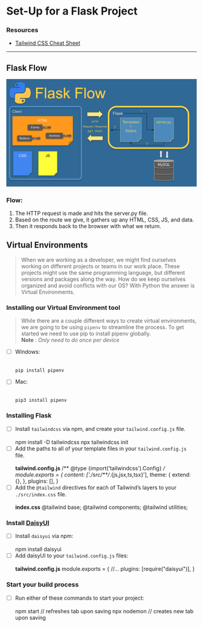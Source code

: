 # Set-Up for a Flask Project

### Resources

- [Tailwind CSS Cheat Sheet](https://nerdcave.com/tailwind-cheat-sheet)

---

## Flask Flow

![](./assets/flask-flow.png)

### Flow:

1. The HTTP request is made and hits the server.py file.
2. Based on the route we give, it gathers up any HTML, CSS, JS, and data.
3. Then it responds back to the browser with what we return.

## Virtual Environments

> When we are working as a developer, we might find ourselves working on different projects or teams in our work place. These projects might use the same programming language, but different versions and packages along the way. How do we keep ourselves organized and avoid conflicts with our OS? With Python the answer is Virtual Environments.

### Installing our Virtual Environment tool

> While there are a couple different ways to create virtual environments, we are going to be using `pipenv` to streamline the process. To get started we need to use pip to install pipenv globally.  
> **Note** : _Only need to do once per device_

- [ ] Windows: <br><br>

      pip install pipenv

- [ ] Mac: <br><br>

      pip3 install pipenv

### Installing Flask

- [ ] Install `tailwindcss` via npm, and create your `tailwind.config.js` file.<br><br>
      npm install -D tailwindcss
      npx tailwindcss init
- [ ] Add the paths to all of your template files in your `tailwind.config.js` file.<br><br>
      **tailwind.config.js**
      /** @type {import('tailwindcss').Config} */
      module.exports = {
        content: ['./src/**/*.{js,jsx,ts,tsx}'],
        theme: {
          extend: {},
        },
        plugins: [],
      }
- [ ] Add the `@tailwind` directives for each of Tailwind’s layers to your `./src/index.css` file.<br><br>
      **index.css**
      @tailwind base;
      @tailwind components;
      @tailwind utilities;

### Install [DaisyUI](https://daisyui.com/)

- [ ] Install `daisyui` via npm:<br><br>
      npm install daisyui
- [ ] Add daisyUI to your `tailwind.config.js` files:<br><br>
      **tailwind.config.js**
      module.exports = {
        //...
        plugins: [require("daisyui")],
      }

### Start your build process

- [ ] Run either of these commands to start your project:<br><br>
      npm start             // refreshes tab upon saving
      npx nodemon           // creates new tab upon saving
